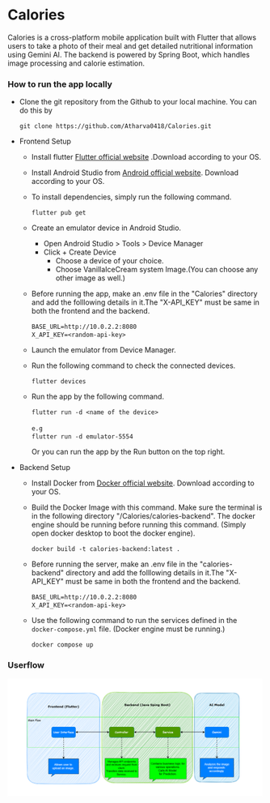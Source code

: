 # Calories

Calories is a cross-platform mobile application built with Flutter that allows users to take a photo
of their meal and get detailed nutritional information using Gemini AI. The backend is powered by
Spring Boot,
which handles image processing and calorie estimation.

### How to run the app locally

- Clone the git repository from the Github to your local machine. You can do this by

    ```
    git clone https://github.com/Atharva0418/Calories.git
    ```

- Frontend Setup

    - Install
    flutter [Flutter official website](https://docs.flutter.dev/get-started/install?_gl=1*rhwsg3*_gcl_aw*R0NMLjE3NTAxNzEzMTQuQ2p3S0NBandwTVRDQmhBLUVpd0FfLU1zbVRMemFMek9XRHhXb20zLXVqWVVjTEt1d3BscVJFYWFuTTNYZ2oyTGMtSlZoZl85SjJJM2J4b0NlWFVRQXZEX0J3RQ..*_gcl_dc*R0NMLjE3NTAxNzEzMTQuQ2p3S0NBandwTVRDQmhBLUVpd0FfLU1zbVRMemFMek9XRHhXb20zLXVqWVVjTEt1d3BscVJFYWFuTTNYZ2oyTGMtSlZoZl85SjJJM2J4b0NlWFVRQXZEX0J3RQ..*_ga*MTE5NDU5NTM4NS4xNzQyNjM4MDM1*_ga_04YGWK0175*czE3NTAxNzEzMDQkbzckZzEkdDE3NTAxNzEzMjEkajQzJGwwJGgw)
    .Download according to your OS.

    - Install Android Studio
    from [Android official website](https://developer.android.com/studio?gad_source=1&gad_campaignid=21831783552&gbraid=0AAAAAC-IOZmw651yZRRJjFX5CiEWInWFE&gclid=CjwKCAjwpMTCBhA-EiwA_-MsmW_R42x1Pl7ZB6Cy-EBcngjBRx9jUxmUcali4tN1-kHjZbiyZF0aPBoC9YQQAvD_BwE&gclsrc=aw.ds).
    Download according to your OS.

    - To install dependencies, simply run the following command.
        ```
        flutter pub get
        ```

    - Create an emulator device in Android Studio.
        - Open Android Studio > Tools > Device Manager
        - Click + Create Device
            - Choose a device of your choice.
            - Choose VanillaIceCream system Image.(You can choose any other image as well.)

    - Before running the app, make an .env file in the "Calories" directory and add the folllowing details in it.The "X-API_KEY" must be same in both the frontend and the backend.
        ```
        BASE_URL=http://10.0.2.2:8080
        X_API_KEY=<random-api-key>
        ```

    - Launch the emulator from Device Manager.

    - Run the following command to check the connected devices.
        ```
        flutter devices
        ```
    - Run the app by the following command.
        ```
        flutter run -d <name of the device>

        e.g
        flutter run -d emulator-5554
        ```
        Or you can run the app by the Run button on the top right.

- Backend Setup

    - Install Docker from [Docker official website](https://docs.docker.com/get-started/get-docker/). Download according to your OS.

    - Build the Docker Image with this command. Make sure the terminal is in the following directory "/Calories/calories-backend". The docker engine should be running before running this command. (Simply open docker desktop to boot the docker engine).
         ```
        docker build -t calories-backend:latest .
        ```
    - Before running the server, make an .env file in the "calories-backend" directory and add the folllowing details in it.The "X-API_KEY" must be same in both the frontend and the backend.
        ```
        BASE_URL=http://10.0.2.2:8080
        X_API_KEY=<random-api-key>
        ```

    - Use the following command to run the services defined in the `docker-compose.yml` file. (Docker engine must be running.)
        ```
        docker compose up
        ```

### Userflow

![Userflow](assets/images/Calories_ArchitecturalDiagram.png)

